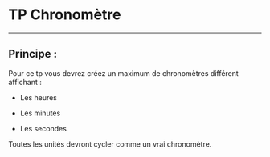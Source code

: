 # TP Chronomètre

* * *

## Principe :

Pour ce tp vous devrez créez un maximum de chronomètres différent affichant :

-   Les heures
    
-   Les minutes
    
-   Les secondes
    

Toutes les unités devront cycler comme un vrai chronomètre.